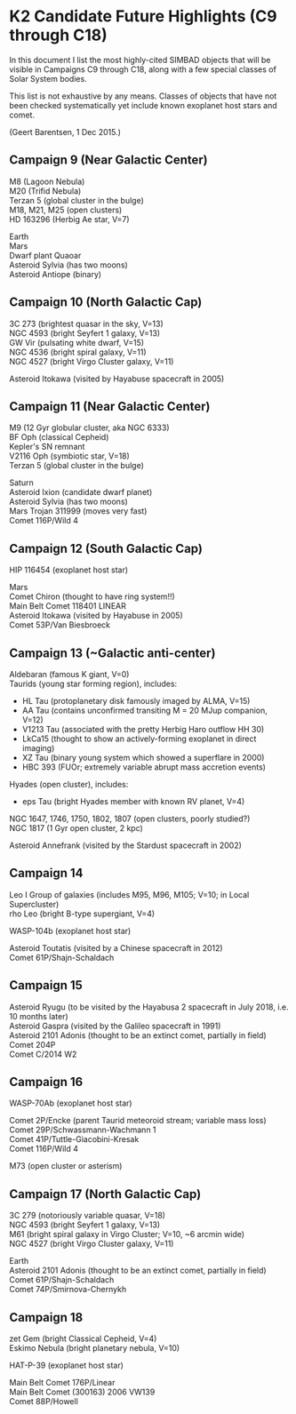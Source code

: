# K2 Candidate Future Highlights (C9 through C18)

In this document I list the most highly-cited SIMBAD objects that will be
visible in Campaigns C9 through C18, along with a few special classes of
Solar System bodies.

This list is not exhaustive by any means.
Classes of objects that have not been checked systematically yet
include known exoplanet host stars and comet.

(Geert Barentsen, 1 Dec 2015.)

## Campaign 9  (Near Galactic Center)
M8 (Lagoon Nebula)<br>
M20 (Trifid Nebula)<br>
Terzan 5 (global cluster in the bulge)<br>
M18, M21, M25 (open clusters)<br>
HD 163296 (Herbig Ae star, V=7)<br>

Earth<br>
Mars<br>
Dwarf plant Quaoar<br>
Asteroid Sylvia (has two moons)<br>
Asteroid Antiope (binary)<br>

## Campaign 10  (North Galactic Cap)<br>
3C 273 (brightest quasar in the sky, V=13)<br>
NGC 4593 (bright Seyfert 1 galaxy, V=13)<br>
GW Vir (pulsating white dwarf, V=15)<br>
NGC 4536 (bright spiral galaxy, V=11)<br>
NGC 4527 (bright Virgo Cluster galaxy, V=11)<br>

Asteroid Itokawa (visited by Hayabuse spacecraft in 2005)<br>


## Campaign 11  (Near Galactic Center)<br>
M9 (12 Gyr globular cluster, aka NGC 6333)<br>
BF Oph (classical Cepheid)<br>
Kepler's SN remnant<br>
V2116 Oph (symbiotic star, V=18)<br>
Terzan 5 (global cluster in the bulge)<br>

Saturn<br>
Asteroid Ixion (candidate dwarf planet)<br>
Asteroid Sylvia (has two moons)<br>
Mars Trojan 311999 (moves very fast)<br>
Comet 116P/Wild 4

## Campaign 12  (South Galactic Cap)<br>
HIP 116454 (exoplanet host star)<br>

Mars<br>
Comet Chiron (thought to have ring system!!)<br>
Main Belt Comet 118401 LINEAR<br>
Asteroid Itokawa (visited by Hayabuse in 2005)<br>
Comet 53P/Van Biesbroeck


## Campaign 13 (~Galactic anti-center)
Aldebaran (famous K giant, V=0)<br>
Taurids (young star forming region), includes:<br>
  - HL Tau (protoplanetary disk famously imaged by ALMA, V=15)<br>
  - AA Tau (contains unconfirmed transiting M = 20 MJup companion, V=12)<br>
  - V1213 Tau (associated with the pretty Herbig Haro outflow HH 30)<br>
  - LkCa15 (thought to show an actively-forming exoplanet in direct imaging)<br>
  - XZ Tau (binary young system which showed a superflare in 2000)<br>
  - HBC 393 (FUOr; extremely variable abrupt mass accretion events)<br>

Hyades (open cluster), includes:<br>
  - eps Tau (bright Hyades member with known RV planet, V=4)<br>

NGC 1647, 1746, 1750, 1802, 1807 (open clusters, poorly studied?)<br>
NGC 1817 (1 Gyr open cluster, 2 kpc)<br>

Asteroid Annefrank (visited by the Stardust spacecraft in 2002)<br>

## Campaign 14
Leo I Group of galaxies (includes M95, M96, M105; V=10; in Local Supercluster)<br>
rho Leo (bright B-type supergiant, V=4)<br>

WASP-104b (exoplanet host star)

Asteroid Toutatis (visited by a Chinese spacecraft in 2012)<br>
Comet 61P/Shajn-Schaldach

## Campaign 15
Asteroid Ryugu (to be visited by the Hayabusa 2 spacecraft in July 2018, i.e. 10 months later)<br>
Asteroid Gaspra (visited by the Galileo spacecraft in 1991)<br>
Asteroid 2101 Adonis (thought to be an extinct comet, partially in field)<br>
Comet 204P<br>
Comet C/2014 W2

## Campaign 16
WASP-70Ab (exoplanet host star)

Comet 2P/Encke (parent Taurid meteoroid stream; variable mass loss)<br>
Comet 29P/Schwassmann-Wachmann 1<br>
Comet 41P/Tuttle-Giacobini-Kresak<br>
Comet 116P/Wild 4

M73 (open cluster or asterism)

## Campaign 17  (North Galactic Cap)
3C 279 (notoriously variable quasar, V=18)<br>
NGC 4593 (bright Seyfert 1 galaxy, V=13)<br>
M61 (bright spiral galaxy in Virgo Cluster; V=10, ~6 arcmin wide)<br>
NGC 4527 (bright Virgo Cluster galaxy, V=11)<br>

Earth<br>
Asteroid 2101 Adonis (thought to be an extinct comet, partially in field)<br>
Comet 61P/Shajn-Schaldach<br>
Comet 74P/Smirnova-Chernykh

## Campaign 18
zet Gem (bright Classical Cepheid, V=4)<br>
Eskimo Nebula (bright planetary nebula, V=10)<br>

HAT-P-39 (exoplanet host star)

Main Belt Comet 176P/Linear<br>
Main Belt Comet (300163) 2006 VW139<br>
Comet 88P/Howell